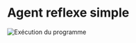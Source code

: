 # Agent reflexe simple

![Exécution du programme](https://github.com/RemiFELIN/AC_Workspace/tree/main/ressources/agent_reflexe_simple/img/agent_reflexe_simple_output.png)